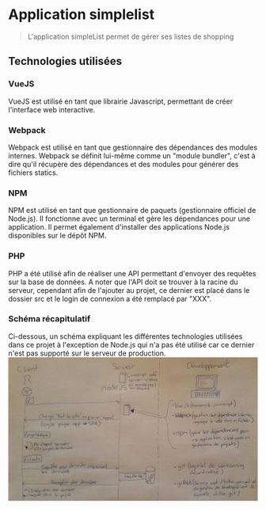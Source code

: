 # Application simplelist

> L'application simpleList permet de gérer ses listes de shopping

## Technologies utilisées

### VueJS
VueJS est utilisé en tant que librairie Javascript, permettant de créer l'interface web interactive.

### Webpack
Webpack est utilisé en tant que gestionnaire des dépendances des modules internes. Webpack se définit lui-même comme un "module bundler", c'est à dire qu'il récupère des dépendances et des modules pour générer des fichiers statics.

### NPM
NPM est utilisé en tant que gestionnaire de paquets (gestionnaire officiel de Node.js). Il fonctionne avec un terminal et gère les dépendances pour une application. Il permet également d'installer des applications Node.js disponibles sur le dépôt NPM.

### PHP
PHP a été utilisé afin de réaliser une API permettant d'envoyer des requêtes sur la base de données.
A noter que l'API doit se trouver à la racine du serveur, cependant afin de l'ajouter au projet, ce dernier est placé dans le dossier src et le login de connexion a été remplacé par "XXX".

### Schéma récapitulatif
Ci-dessous, un schéma expliquant les différentes technologies utilisées dans ce projet à l'exception de Node.js qui n'a pas été utilisé car ce dernier n'est pas supporté sur le serveur de production.
<img src="./img_readme/schema_technologies.png" alt="Schéma des technologies utilisées" >